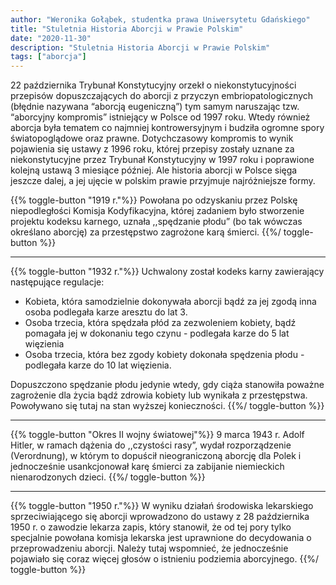 ```yaml
---
author: "Weronika Gołąbek, studentka prawa Uniwersytetu Gdańskiego"
title: "Stuletnia Historia Aborcji w Prawie Polskim"
date: "2020-11-30"
description: "Stuletnia Historia Aborcji w Prawie Polskim"
tags: ["aborcja"]
---
```


22 października Trybunał Konstytucyjny orzekł o niekonstytucyjności przepisów dopuszczających do aborcji z przyczyn embriopatologicznych (błędnie nazywana “aborcją eugeniczną”) tym samym naruszając tzw. “aborcyjny kompromis” istniejący w Polsce od 1997 roku. Wtedy również aborcja była tematem co najmniej kontrowersyjnym i budziła ogromne spory światopoglądowe oraz prawne. Dotychczasowy kompromis to wynik pojawienia się ustawy z 1996 roku, której przepisy zostały uznane za niekonstytucyjne przez Trybunał Konstytucyjny w 1997 roku i poprawione kolejną ustawą 3 miesiące później. Ale historia aborcji w Polsce sięga jeszcze dalej, a jej ujęcie w polskim prawie przyjmuje najróżniejsze formy.

{{% toggle-button "1919 r."%}}
Powołana po odzyskaniu przez Polskę niepodległości Komisja Kodyfikacyjna, której zadaniem było stworzenie projektu kodeksu karnego, uznała ,,spędzanie płodu” (bo tak wówczas określano aborcję) za przestępstwo zagrożone karą śmierci.
{{%/ toggle-button %}}

---

{{% toggle-button "1932 r."%}}
Uchwalony został kodeks karny zawierający następujące regulacje:

- Kobieta, która samodzielnie dokonywała aborcji bądź za jej zgodą inna osoba podlegała karze aresztu do lat 3.
- Osoba trzecia, która spędzała płód za zezwoleniem kobiety, bądź pomagała jej w dokonaniu tego czynu - podlegała karze do 5 lat więzienia
- Osoba trzecia, która bez zgody kobiety dokonała spędzenia płodu - podlegała karze do 10 lat więzienia.

Dopuszczono spędzanie płodu jedynie wtedy, gdy ciąża stanowiła poważne zagrożenie dla życia bądź zdrowia kobiety lub wynikała z przestępstwa. Powoływano się tutaj na stan wyższej konieczności. 
{{%/ toggle-button %}}

---
{{% toggle-button "Okres II wojny światowej"%}}
9 marca 1943 r. Adolf Hitler, w ramach dążenia do ,,czystości rasy”, wydał rozporządzenie (Verordnung), w którym to dopuścił nieograniczoną aborcję dla Polek i jednocześnie  usankcjonował karę śmierci za zabijanie niemieckich nienarodzonych dzieci.
{{%/ toggle-button %}}

---
{{% toggle-button "1950 r."%}}
W wyniku działań środowiska lekarskiego sprzeciwiającego się aborcji wprowadzono do ustawy z 28 października 1950 r. o zawodzie lekarza zapis, który stanowił, że od tej pory tylko specjalnie powołana komisja lekarska jest  uprawnione do decydowania o przeprowadzeniu aborcji. Należy tutaj wspomnieć, że jednocześnie pojawiało się coraz więcej głosów o istnieniu podziemia aborcyjnego.
{{%/ toggle-button %}}

